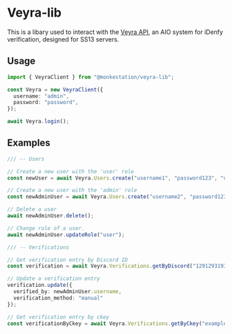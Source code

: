# Veyra-lib

This is a libary used to interact with the [Veyra API](https://github.com/Monkestation/Veyra), an AIO system for iDenfy verification, designed for SS13 servers.

## Usage

```ts
import { VeyraClient } from "@monkestation/veyra-lib";

const Veyra = new VeyraClient({
  username: "admin",
  password: "password",
});

await Veyra.login();

```

## Examples

```ts
/// -- Users

// Create a new user with the 'user' role
const newUser = await Veyra.Users.create("username1", "password123", "user");

// Create a new user with the 'admin' role
const newAdminUser = await Veyra.Users.create("username2", "password123", "admin");

// Delete a user
await newAdminUser.delete();

// Change role of a user.
await newAdminUser.updateRole("user");

/// -- Verifications

// Get verification entry by Discord ID
const verification = await Veyra.Verifications.getByDiscord("1291293193913931131");

// Update a verification entry
verification.update({
  verified_by: newAdminUser.username,
  verification_method: "manual"
});

// Get verification entry by ckey
const verificationByCkey = await Veyra.Verifications.getByCkey("exampleckey492");
```